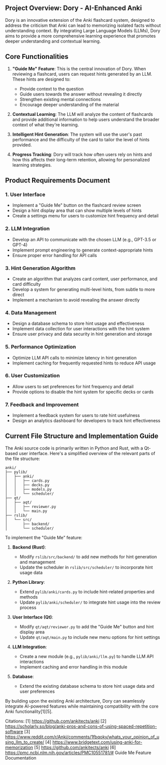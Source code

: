 ## Project Overview: Dory - AI-Enhanced Anki

Dory is an innovative extension of the Anki flashcard system, designed to address the criticism that Anki can lead to memorizing isolated facts without understanding context. By integrating Large Language Models (LLMs), Dory aims to provide a more comprehensive learning experience that promotes deeper understanding and contextual learning.

## Core Functionalities

1. **"Guide Me" Feature**: This is the central innovation of Dory. When reviewing a flashcard, users can request hints generated by an LLM. These hints are designed to:
   - Provide context to the question
   - Guide users towards the answer without revealing it directly
   - Strengthen existing mental connections
   - Encourage deeper understanding of the material

2. **Contextual Learning**: The LLM will analyze the content of flashcards and provide additional information to help users understand the broader context of what they're learning.

3. **Intelligent Hint Generation**: The system will use the user's past performance and the difficulty of the card to tailor the level of hints provided.

4. **Progress Tracking**: Dory will track how often users rely on hints and how this affects their long-term retention, allowing for personalized learning strategies.

## Product Requirements Document

### 1. User Interface

- Implement a "Guide Me" button on the flashcard review screen
- Design a hint display area that can show multiple levels of hints
- Create a settings menu for users to customize hint frequency and detail

### 2. LLM Integration

- Develop an API to communicate with the chosen LLM (e.g., GPT-3.5 or GPT-4)
- Implement prompt engineering to generate context-appropriate hints
- Ensure proper error handling for API calls

### 3. Hint Generation Algorithm

- Create an algorithm that analyzes card content, user performance, and card difficulty
- Develop a system for generating multi-level hints, from subtle to more direct
- Implement a mechanism to avoid revealing the answer directly

### 4. Data Management

- Design a database schema to store hint usage and effectiveness
- Implement data collection for user interactions with the hint system
- Ensure user privacy and data security in hint generation and storage

### 5. Performance Optimization

- Optimize LLM API calls to minimize latency in hint generation
- Implement caching for frequently requested hints to reduce API usage

### 6. User Customization

- Allow users to set preferences for hint frequency and detail
- Provide options to disable the hint system for specific decks or cards

### 7. Feedback and Improvement

- Implement a feedback system for users to rate hint usefulness
- Design an analytics dashboard for developers to track hint effectiveness

## Current File Structure and Implementation Guide

The Anki source code is primarily written in Python and Rust, with a Qt-based user interface. Here's a simplified overview of the relevant parts of the file structure:

```
anki/
├── pylib/
│   ├── anki/
│   │   ├── cards.py
│   │   ├── decks.py
│   │   ├── models.py
│   │   └── scheduler/
├── qt/
│   ├── aqt/
│   │   ├── reviewer.py
│   │   └── main.py
├── rslib/
│   └── src/
│       ├── backend/
│       └── scheduler/
```

To implement the "Guide Me" feature:

1. **Backend (Rust)**:
   - Modify `rslib/src/backend/` to add new methods for hint generation and management
   - Update the scheduler in `rslib/src/scheduler/` to incorporate hint usage data

2. **Python Library**:
   - Extend `pylib/anki/cards.py` to include hint-related properties and methods
   - Update `pylib/anki/scheduler/` to integrate hint usage into the review process

3. **User Interface (Qt)**:
   - Modify `qt/aqt/reviewer.py` to add the "Guide Me" button and hint display area
   - Update `qt/aqt/main.py` to include new menu options for hint settings

4. **LLM Integration**:
   - Create a new module (e.g., `pylib/anki/llm.py`) to handle LLM API interactions
   - Implement caching and error handling in this module

5. **Database**:
   - Extend the existing database schema to store hint usage data and user preferences

By building upon the existing Anki architecture, Dory can seamlessly integrate AI-powered features while maintaining compatibility with the core Anki functionality[1][5].

Citations:
[1] https://github.com/ankitects/anki
[2] https://scholarly.so/blog/anki-pros-and-cons-of-using-spaced-repetition-software
[3] https://www.reddit.com/r/Anki/comments/1fbqoky/whats_your_opinion_of_using_llm_to_create/
[4] https://www.bridgetext.com/using-anki-for-memorization
[5] https://github.com/ankitects/anki
[6] https://pmc.ncbi.nlm.nih.gov/articles/PMC10551781/# Guide Me Feature Documentation

